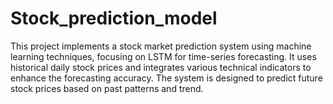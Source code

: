 # Stock_prediction_model
This project implements a stock market prediction system using machine learning techniques, focusing on LSTM for time-series forecasting. It uses historical daily stock prices and integrates various technical indicators to enhance the forecasting accuracy. The system is designed to predict future stock prices based on past patterns and trend.
